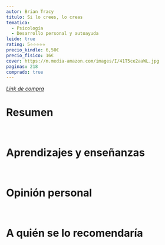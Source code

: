 ```yaml
---
autor: Brian Tracy
titulo: Si lo crees, lo creas
tematica:
  - Psicología
  - Desarrollo personal y autoayuda
leido: true
rating: 5⭐⭐⭐⭐⭐
precio_kindle: 6,50€
precio_fisico: 16€
cover: https://m.media-amazon.com/images/I/41T5ce2aaWL.jpg
paginas: 218
comprado: true
---
```


*[Link de compra]()*

# Resumen


<br>

# Aprendizajes y enseñanzas


<br>


# Opinión personal


<br>

# A quién se lo recomendaría

